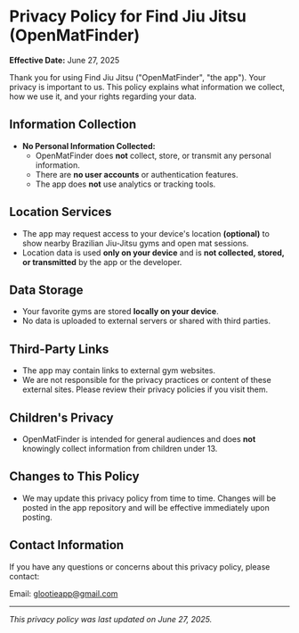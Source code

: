 # Privacy Policy for Find Jiu Jitsu (OpenMatFinder)

**Effective Date:** June 27, 2025

Thank you for using Find Jiu Jitsu ("OpenMatFinder", "the app"). Your privacy is important to us. This policy explains what information we collect, how we use it, and your rights regarding your data.

## Information Collection
- **No Personal Information Collected:**
  - OpenMatFinder does **not** collect, store, or transmit any personal information.
  - There are **no user accounts** or authentication features.
  - The app does **not** use analytics or tracking tools.

## Location Services
- The app may request access to your device's location **(optional)** to show nearby Brazilian Jiu-Jitsu gyms and open mat sessions.
- Location data is used **only on your device** and is **not collected, stored, or transmitted** by the app or the developer.

## Data Storage
- Your favorite gyms are stored **locally on your device**.
- No data is uploaded to external servers or shared with third parties.

## Third-Party Links
- The app may contain links to external gym websites.
- We are not responsible for the privacy practices or content of these external sites. Please review their privacy policies if you visit them.

## Children's Privacy
- OpenMatFinder is intended for general audiences and does **not** knowingly collect information from children under 13.

## Changes to This Policy
- We may update this privacy policy from time to time. Changes will be posted in the app repository and will be effective immediately upon posting.

## Contact Information
If you have any questions or concerns about this privacy policy, please contact:

Email: glootieapp@gmail.com

---

*This privacy policy was last updated on June 27, 2025.* 
